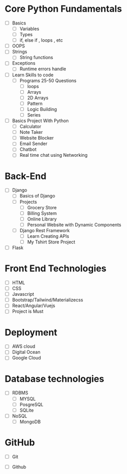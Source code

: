 # Core Python Fundamentals 
- [ ] Basics
	- [ ] Variables
	- [ ] Types
	- [ ] if, else if , loops , etc
- [ ] OOPS
- [ ] Strings
	- [ ] String functions
- [ ] Exceptions
	- [ ] Runtime errors handle
- [ ] Learn Skills to code
	- [ ] Programs 25-50 Questions
		- [ ] loops
		- [ ] Arrays
		- [ ] 2D Arrays
		- [ ] Pattern
		- [ ] Logic Building
		- [ ] Series
- [ ] Basics Project With Python
	- [ ] Calculator
	- [ ] Note Taker
	- [ ] Website Blocker
	- [ ] Email Sender
	- [ ] Chatbot
	- [ ] Real time chat using Networking

# Back-End
- [ ] Django
	- [ ] Basics of Django
	- [ ] Projects
		- [ ] Grocery Store
		- [ ] Billing System
		- [ ] Online Library
		- [ ] Personal Website with Dynamic Components
	- [ ] Django Rest Framework
		- [ ] Learn Creating APIs
		- [ ] My Tshirt Store Project
- [ ] Flask

# Front End Technologies
- [ ] HTML
- [ ] CSS
- [ ] Javascript
- [ ] Bootstrap/Tailwind/Materializecss
- [ ] React/Angular/Vuejs
- [ ] Project is Must

# Deployment
- [ ] AWS cloud
- [ ] Digital Ocean
- [ ] Google Cloud

# Database technologies
- [ ] RDBMS
	- [ ] MYSQL
	- [ ] PosgreSQL
	- [ ] SQLite
- [ ] NoSQL
	- [ ] MongoDB

# GitHub
- [ ] Git
- [ ] Github

